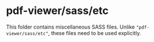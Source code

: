 # pdf-viewer/sass/etc

This folder contains miscellaneous SASS files. Unlike `"pdf-viewer/sass/etc"`, these files
need to be used explicitly.
